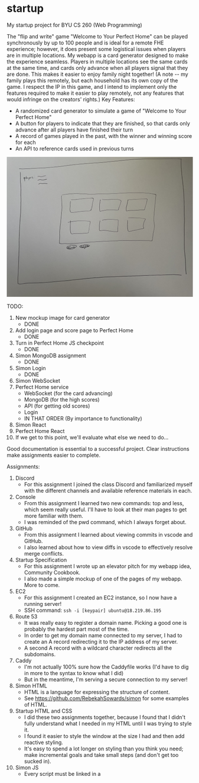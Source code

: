 # startup
My startup project for BYU CS 260 (Web Programming)

The "flip and write" game "Welcome to Your Perfect Home" can be played synchronously by up to 100 people and is ideal for a remote FHE experience; however, it does present some logistical issues when players are in multiple locations.
My webapp is a card generator designed to make the experience seamless.
Players in multiple locations see the same cards at the same time, and cards only advance when all players signal that they are done. 
This makes it easier to enjoy family night together!
(A note -- my family plays this remotely, but each household has its own copy of the game. I respect the IP in this game, and I intend to implement only the features required to make it easier to play remotely, not any features that would infringe on the creators' rights.)
Key Features:
- A randomized card generator to simulate a game of "Welcome to Your Perfect Home"
- A button for players to indicate that they are finished, so that cards only advance after all players have finished their turn
- A record of games played in the past, with the winner and winning score for each
- An API to reference cards used in previous turns

![Card Generator Page mockup](/assets/images/mockup2.jpg)
   
TODO:
1. New mockup image for card generator
    - DONE
2. Add login page and score page to Perfect Home
    - DONE
3. Turn in Perfect Home JS checkpoint
    - DONE
4. Simon MongoDB assignment
    - DONE
5. Simon Login
    - DONE
6. Simon WebSocket
7. Perfect Home service 
    - WebSocket (for the card advancing)
    - MongoDB (for the high scores)
    - API (for getting old scores)
    - Login
    - IN THAT ORDER (By importance to functionality)
8. Simon React
9. Perfect Home React
10. If we get to this point, we'll evaluate what else we need to do...

Good documentation is essential to a successful project.
Clear instructions make assignments easier to complete.

Assignments:
1. Discord
    - For this assignment I joined the class Discord and familiarized myself with the different channels and available reference materials in each.
2. Console
    - From this assignment I learned two new commands: top and less, which seem really useful. I'll have to look at their man pages to get more familiar with them.
    - I was reminded of the pwd command, which I always forget about.
3. GitHub
    - From this assignment I learned about viewing commits in vscode and GitHub.
    - I also learned about how to view diffs in vscode to effectively resolve merge conflicts.
4. Startup Specification
    - For this assignment I wrote up an elevator pitch for my webapp idea, Community Cookbook.
    - I also made a simple mockup of one of the pages of my webapp. More to come.
5. EC2
    - For this assignment I created an EC2 instance, so I now have a running server!
    - SSH command: `ssh -i [keypair] ubuntu@18.219.86.195`
6. Route 53
    - It was really easy to register a domain name. Picking a good one is probably the hardest part most of the time.
    - In order to get my domain name connected to my server, I had to create an A record redirecting it to the IP address of my server.
    - A second A record with a wildcard character redirects all the subdomains.
7. Caddy
    - I'm not actually 100% sure how the Caddyfile works (I'd have to dig in more to the syntax to know what I did)
    - But in the meantime, I'm serving a secure connection to my server!
8. Simon HTML
    - HTML is a language for expressing the structure of content.
    - See https://github.com/RebekahSowards/simon for some examples of HTML.
9. Startup HTML and CSS
    - I did these two assignments together, because I found that I didn't fully understand what I needed in my HTML until I was trying to style it.
    - I found it easier to style the window at the size I had and then add reactive styling.
    - It's easy to spend a lot longer on styling than you think you need; make incremental goals and take small steps (and don't get too sucked in).
10. Simon JS
    - Every script must be linked in a <script/> tag so that the HTML can find the code to connect to.
    - Everything you want to change has to be found in the DOM somehow, good unique tags are the easiest way to do that.
    - Tables are easy to make! That will make some aspects of my life a lot easier!
11. Simon Service
    - The express package makes it really easy to deploy an API service from the same server as your website.
    - I learned how to use npm a little bit!
12. Simon DB
    - Credentials can be securely stored as environment variables in the production environment.
    - The "require" statement can be used to reference other JS files for good modularity.
13. Simon Login
    - The essential components of a login service
      a. Account creation
      b. Hashed passwords for security
      c. Login that returns an auth token cookie
      d. Checking for the auth token on secure portions of the API
      e. Some sort of logout (timeout or other)
14. Simon JS
    - A lot of this is just modifying the DOM (elements, display, etc.) to show the effects of the application
    - JS behaves in some ways like any other functional language, and you can use things like arrow (lambda!) functions